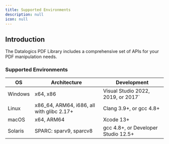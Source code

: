 ```yaml
---
title: Supported Environments
description: null
icon: null
---
```


## Introduction

The Datalogics PDF Library includes a comprehensive set of APIs for your PDF manipulation needs.

### Supported Environments

| OS      | Architecture                               | Development                         |
| ------- | ------------------------------------------ | ----------------------------------- |
| Windows | x64, x86                                   | Visual Studio 2022, 2019, or 2017\` |
| Linux   | x86\_64, ARM64, i686, all with glibc 2.17+ | Clang 3.9+, or gcc 4.8+             |
| macOS   | x64, ARM64                                 | Xcode 13+                           |
| Solaris | SPARC: sparv9, sparcv8                     | gcc 4.8+, or Developer Studio 12.5+ |
